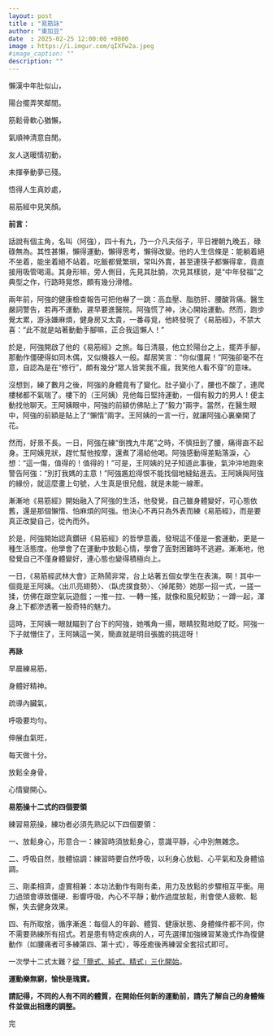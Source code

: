 ```yaml
---
layout: post
title : "易筋詠"
author: "東加豆"
date  : 2025-02-25 12:00:00 +0800
image : https://i.imgur.com/qIXFw2a.jpeg
#image_caption: ""
description: ""
---
```


懶漢中年肚似山，

陽台擺弄笑鄰間。

<!--more-->

筋鬆骨軟心猶懶，

氣順神清意自閒。

友人送暖情初動，

未揮拳動夢已殘。

悟得人生真妙處，

易筋經中見笑顏。

__前言：__

話說有個主角，名叫（阿強），四十有九，乃一介凡夫俗子，平日裡朝九晚五，碌碌無為。其性甚懶，懶得運動，懶得思考，懶得改變。他的人生信條是：能躺着絕不坐着，能坐着絕不站着。吃飯都覺繁瑣，常叫外賣，甚至連筷子都懶得拿，竟直接用吸管喝湯。其身形嘛，旁人側目，先見其肚腩，次見其樣貌，是“中年發福”之典型之作，行路時晃悠，頗有幾分滑稽。

兩年前，阿強的健康檢查報告可把他嚇了一跳：高血壓、脂肪肝、腰酸背痛。醫生嚴詞警告，若再不運動，遲早要進醫院。阿強慌了神，決心開始運動。然而，跑步覺太累，游泳嫌麻煩，健身房又太貴，一番尋覓，他終發現了《易筋經》，不禁大喜：“此不就是站著動動手腳嘛，正合我這懶人！”

於是，阿強開啟了他的《易筋經》之旅。每日清晨，他立於陽台之上，擺弄手腳，那動作僵硬得如同木偶，又似機器人一般。鄰居笑言：“你似僵屍！”阿強卻毫不在意，自認為是在“修行”，頗有幾分“眾人皆笑我不瘋，我笑他人看不穿”的意味。

沒想到，練了數月之後，阿強的身體竟有了變化。肚子變小了，腰也不酸了，連爬樓梯都不氣喘了。樓下的（王阿姨）見他每日堅持運動，一個有毅力的男人！便主動找他聊天。王阿姨眼中，阿強的前額仿佛貼上了“毅力”兩字。當然，在醫生眼中，阿強的前額是貼上了“懶惰”兩字。王阿姨的一言一行，就讓阿強心裏樂開了花。

然而，好景不長。一日，阿強在練“倒拽九牛尾”之時，不慎扭到了腰，痛得直不起身。王阿姨見狀，趕忙幫他按摩，還煮了湯給他喝。阿強感動得差點落淚，心想：“這一傷，值得的！值得的！”可是，王阿姨的兒子知道此事後，氣沖沖地跑來警告阿強：“別打我媽的主意！”阿強尷尬得恨不能找個地縫鉆進去。王阿姨與阿強的緣份，就這麼畫上句號，人生真是很兒戲，就是未能一線牽。

漸漸地《易筋經》開始融入了阿強的生活，他發覺，自己雖身體變好，可心態依舊，還是那個懶惰、怕麻煩的阿強。他決心不再只為外表而練《易筋經》，而是要真正改變自己，從內而外。

於是，阿強開始認真鑽研《易筋經》的哲學意義，發現這不僅是一套運動，更是一種生活態度。他學會了在運動中放鬆心情，學會了面對困難時不逃避。漸漸地，他發覺自己不僅身體變好，連心態也變得積極向上。

一日，《易筋經武林大會》正熱鬧非常，台上站著五個女學生在表演。啊！其中一個竟是王阿姨。〈出爪亮翅勢〉、〈臥虎撲食勢〉、〈掉尾勢〉她那一招一式，一搓一揉，仿佛在跟空氣玩遊戲；一推一拉、一轉一搖，就像和風兒較勁；一蹲一起，渾身上下都滲透著一股奇特的魅力。

這時，王阿姨一眼就瞄到了台下的阿強，她嘴角一揚，眼睛狡黠地眨了眨。阿強一下子就懵住了，王阿姨這一笑，簡直就是明目張膽的挑逗呀！

__再詠__

早晨練易筋，

身體好精神。

疏導內臟氣，

呼吸要均勻。

伸展血氣旺，

每天做十分。

放鬆全身骨，

心情變開心。

__易筋操十二式的四個要領__

練習易筋操，練功者必須先熟記以下四個要領：

一、放鬆身心，形意合一：練習時須放鬆身心，意識平靜，心中別無雜念。

二、呼吸自然，肢體協調：練習時要自然呼吸，以利身心放鬆、心平氣和及身體協調。

三、剛柔相濟，虛實相兼：本功法動作有剛有柔，用力及放鬆的步驟相互平衡。用力過頭會導致僵硬、影響呼吸，內心不平靜；動作過度放鬆，則會使人疲軟、鬆懈，失去健身效果。

四、有所取捨，循序漸進：每個人的年齡、體質、健康狀態、身體條件都不同，你不需要熟練所有招式。若是患有特定疾病的人，可先選擇加強練習某幾式作為復健動作（如腰痛者可多練第四、第十式），等痊癒後再練習全套招式即可。

一次學十二式太難？[從「簡式、純式、精式」三化開始](https://www.sportsplanetmag.com/article/desc/17060716310011611)。

__運動樂無窮，愉快是瑰寶。__

__請記得，不同的人有不同的體質，在開始任何新的運動前，請先了解自己的身體條件並做出相應的調整。__

完

<!--END-->